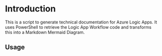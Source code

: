 # Introduction

This is a script to generate technical documentation for Azure Logic Apps. It uses PowerShell to retrieve the Logic App Workflow code and transforms this into a Markdown Mermaid Diagram.

## Usage


